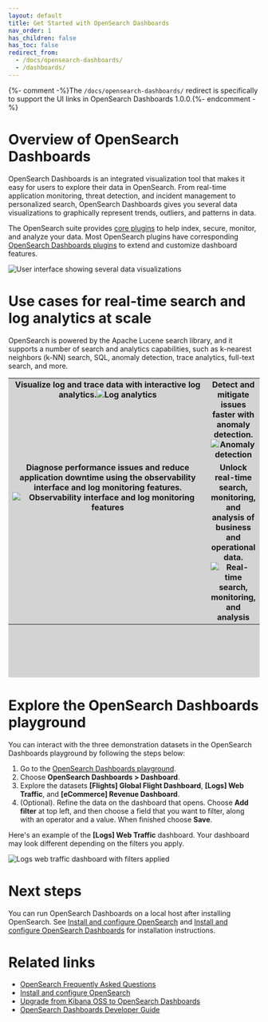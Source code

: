 ```yaml
---
layout: default
title: Get Started with OpenSearch Dashboards
nav_order: 1
has_children: false
has_toc: false
redirect_from:
  - /docs/opensearch-dashboards/
  - /dashboards/
---
```


{%- comment -%}The `/docs/opensearch-dashboards/` redirect is specifically to support the UI links in OpenSearch Dashboards 1.0.0.{%- endcomment -%}

# Overview of OpenSearch Dashboards

OpenSearch Dashboards is an integrated visualization tool that makes it easy for users to explore their data in OpenSearch. From real-time application monitoring, threat detection, and incident management to personalized search, OpenSearch Dashboards gives you several data visualizations to graphically represent trends, outliers, and patterns in data. 

The OpenSearch suite provides [core plugins](https://opensearch.org/docs/latest/opensearch/install/plugins/) to help index, secure, monitor, and analyze your data. Most OpenSearch plugins have corresponding [OpenSearch Dashboards plugins](https://opensearch.org/docs/latest/dashboards/install/plugins/) to extend and customize dashboard features.

<img src="{{site.url}}{{site.baseurl}}/images/dashboard-flight.png" alt="User interface showing several data visualizations">

# Use cases for real-time search and log analytics at scale 

 OpenSearch is powered by the Apache Lucene search library, and it supports a number of search and analytics capabilities, such as k-nearest neighbors (k-NN) search, SQL, anomaly detection, trace analytics, full-text search, and more.  

<table bgcolor="lightgrey" width="600" height="600">
<tbody>
<tr>
<td style="text-align: center; vertical-align: top; font-weight: bold; width: 500;">Visualize log and trace data with interactive log analytics.<img src="{{site.url}}{{site.baseurl}}/images/visualize-log-data.png" alt="Log analytics" /></td>
<td style="text-align: center; vertical-align: top; font-weight: bold;">Detect and mitigate issues faster with anomaly detection.<img src="{{site.url}}{{site.baseurl}}/images/anomaly-detection.png" alt="Anomaly detection" /></td>
</tr>
<tr>
<td style="text-align: center; vertical-align: top; font-weight: bold;">Diagnose performance issues and reduce application downtime using the observability interface and log monitoring features.<img src="{{site.url}}{{site.baseurl}}/images/observability.png" alt="Observability interface and log monitoring features" /></td>
<td style="text-align: center; vertical-align: top; font-weight: bold;">Unlock real-time search, monitoring, and analysis of business and operational data.<img src="{{site.url}}{{site.baseurl}}/images/analyzing-data-logs.png" alt="Real-time search, monitoring, and analysis" /></td>
</tr>
</tbody>
</table> 

# Explore the OpenSearch Dashboards playground

You can interact with the three demonstration datasets in the OpenSearch Dashboards playground by following the steps below:

1. Go to the [OpenSearch Dashboards playground](https://playground.opensearch.org/app/home).
2. Choose **OpenSearch Dashboards > Dashboard**. 
3. Explore the datasets **[Flights] Global Flight Dashboard**, **[Logs] Web Traffic**, and **[eCommerce] Revenue Dashboard**.
4. (Optional). Refine the data on the dashboard that opens. Choose **Add filter** at top left, and then choose a field that you want to filter, along with an operator and a value. When finished choose **Save**.  

Here's an example of the **[Logs] Web Traffic** dashboard. Your dashboard may look different depending on the filters you apply.

<img src="{{site.url}}{{site.baseurl}}/images/log-dashboard-filter.png" alt="Logs web traffic dashboard with filters applied">

# Next steps 

You can run OpenSearch Dashboards on a local host after installing OpenSearch. See [Install and configure OpenSearch](https://opensearch.org/docs/latest/opensearch/install/index/) and [Install and configure OpenSearch Dashboards](https://opensearch.org/docs/latest/dashboards/install/index/) for installation instructions.  

# Related links
- [OpenSearch Frequently Asked Questions](https://opensearch.org/faq/)
- [Install and configure OpenSearch](https://opensearch.org/docs/latest/opensearch/install/index/)
- [Upgrade from Kibana OSS to OpenSearch Dashboards](https://opensearch.org/docs/latest/upgrade-to/dashboards-upgrade-to/)
- [OpenSearch Dashboards Developer Guide](https://github.com/opensearch-project/OpenSearch-Dashboards/blob/main/DEVELOPER_GUIDE.md)
